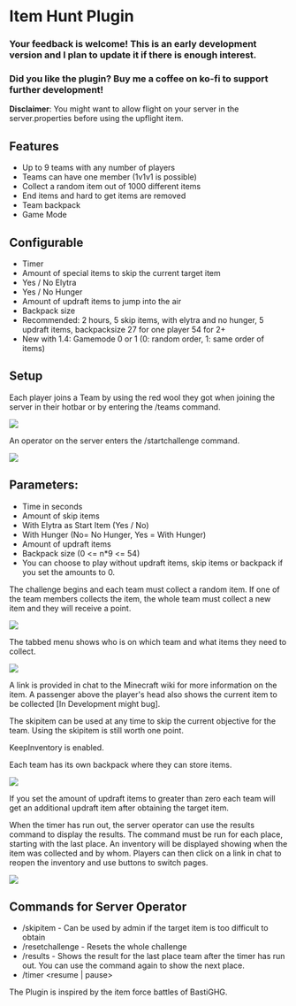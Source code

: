 # Item Hunt Plugin

### Your feedback is welcome! This is an early development version and I plan to update it if there is enough interest.

### Did you like the plugin? Buy me a coffee on ko-fi to support further development!

**Disclaimer**: You might want to allow flight on your server in the server.properties before using the upflight item.

## Features
- Up to 9 teams with any number of players
- Teams can have one member (1v1v1 is possible)
- Collect a random item out of 1000 different items
- End items and hard to get items are removed
- Team backpack
- Game Mode

## Configurable
- Timer
- Amount of special items to skip the current target item
- Yes / No Elytra
- Yes / No Hunger
- Amount of updraft items to jump into the air
- Backpack size
- Recommended: 2 hours, 5 skip items, with elytra and no hunger, 5 updraft items, backpacksize 27 for one player 54 for 2+
- New with 1.4: Gamemode 0 or 1 (0: random order, 1: same order of items)

## Setup
Each player joins a Team by using the red wool they got when joining the server in their hotbar or by entering the /teams command.

![](https://i.imgur.com/9XBPX4A.png)

An operator on the server enters the /startchallenge command.

![](https://i.imgur.com/dEfGnsO.png)

## Parameters:
- Time in seconds
- Amount of skip items
- With Elytra as Start Item (Yes / No)
- With Hunger (No= No Hunger, Yes = With Hunger)
- Amount of updraft items
- Backpack size (0 <= n*9 <= 54)
- You can choose to play without updraft items, skip items or backpack if you set the amounts to 0.

The challenge begins and each team must collect a random item. If one of the team members collects the item, the whole team must collect a new item and they will receive a point.

![](https://i.imgur.com/dEfGnsO.png)

The tabbed menu shows who is on which team and what items they need to collect.


![](https://i.imgur.com/t0aDeyy.png)

A link is provided in chat to the Minecraft wiki for more information on the item.
A passenger above the player's head also shows the current item to be collected [In Development might bug].

The skipitem can be used at any time to skip the current objective for the team. Using the skipitem is still worth one point.

KeepInventory is enabled.

Each team has its own backpack where they can store items.

![](https://i.imgur.com/S21SYVw.png)

If you set the amount of updraft items to greater than zero each team will get an additional updraft item after obtaining the target item.

When the timer has run out, the server operator can use the results command to display the results. The command must be run for each place, starting with the last place. An inventory will be displayed showing when the item was collected and by whom. Players can then click on a link in chat to reopen the inventory and use buttons to switch pages.

![](https://i.imgur.com/73318Vl.png)

## Commands for Server Operator
- /skipitem <targetplayer> - Can be used by admin if the target item is too difficult to obtain
- /resetchallenge - Resets the whole challenge
- /results - Shows the result for the last place team after the timer has run out. You can use the command again to show the next place.
- /timer <resume | pause>

The Plugin is inspired by the item force battles of BastiGHG.
